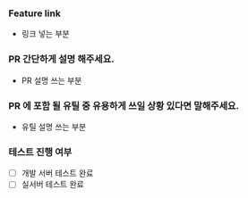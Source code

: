 ### Feature link

- 링크 넣는 부분

### PR 간단하게 설명 해주세요.

- PR 설명 쓰는 부분



### PR 에 포함 될 유틸 중 유용하게 쓰일 상황 있다면 말해주세요.

- 유틸 설명 쓰는 부분



### 테스트 진행 여부

- [ ] 개발 서버 테스트 완료
- [ ] 실서버 테스트 완료
